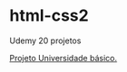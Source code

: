 # html-css2
 Udemy 20 projetos

<a href="file:///C:/Users/aless/Desktop/udemy/projetos/html-css2/exercicios/Projetouniversidadebásico/index.html"> Projeto Universidade básico. </a>